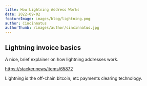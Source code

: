 ```yaml
---
title: How Lightning Address Works
date: 2022-09-02
featureImage: images/blog/lightning.png
author: Cincinnatus
authorThumb: /images/author/cincinnatus.jpg
---
```


## Lightning invoice basics

A nice, brief explainer on how lightning addresses work.

https://stacker.news/items/65872

Lightning is the off-chain bitcoin, etc payments clearing technology.